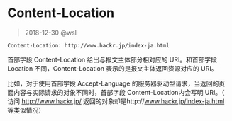 # Content-Location

> 2018-12-30 @wsl

```
Content-Location: http://www.hackr.jp/index-ja.html
```

首部字段 Content-Location 给出与报文主体部分相对应的 URI。和首部字段 Location 不同，Content-Location 表示的是报文主体返回资源对应的 URI。

比如，对于使用首部字段 Accept-Language 的服务器驱动型请求，当返回的页面内容与实际请求的对象不同时，首部字段 Content-Location内会写明 URI。（ 访问 http://www.hackr.jp/ 返回的对象却是http://www.hackr.jp/index-ja.html 等类似情况）


